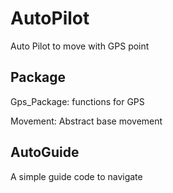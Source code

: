 # AutoPilot
Auto Pilot to move with GPS point

## Package

Gps_Package: functions for GPS

Movement: Abstract base movement

## AutoGuide

A simple guide code to navigate

